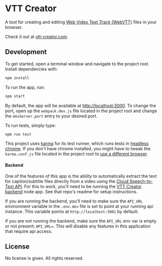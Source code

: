 # VTT Creator

A tool for creating and editing [Web Video Text Track (WebVTT)](https://developer.mozilla.org/en-US/docs/Web/API/WebVTT_API) files in your browser.

Check it out at [vtt-creator.com](https://vtt-creator.com).

## Development
To get started, open a terminal window and navigate to the project root. Install dependencies with:
```bash
npm install
```
To run the app, run:
```bash
npm start
```
By default, the app will be available at [http://localhost:3000](http://localhost:3000). To change the port, open up the `webpack.dev.js` file located in the project root and change the `devServer.port` entry to your desired port.

To run tests, simply type:
```bash
npm run test
```

This project uses [karma](https://karma-runner.github.io) for its test runner, which runs tests in [headless chrome](https://developers.google.com/web/updates/2017/04/headless-chrome). If you don't have chrome installed, you might have to tweak the `karma.conf.js` file located in the project root to [use a different browser](http://karma-runner.github.io/4.0/config/browsers.html).

#### Backend
One of the features of this app is the ability to automatically extract the text for caption/subtitle files directly from a video using the [Cloud Speech-to-Text API](https://cloud.google.com/speech-to-text/docs/). For this to work, you'll need to be running the [VTT Creator backend](https://github.com/roballsopp/vtt-creator-backend) node app. See that repo's readme for setup instructions.

If you are running the backend, you'll need to make sure the `API_URL` environment variable in the `.env.dev` file is set to point at your running api instance. This variable points at `http://localhost:3001` by default.

If you are not running the backend, make sure the `API_URL` env var is empty or not present: `API_URL=`. This will disable any features in this application that require api access.

## License
No license is given. All rights reserved.
